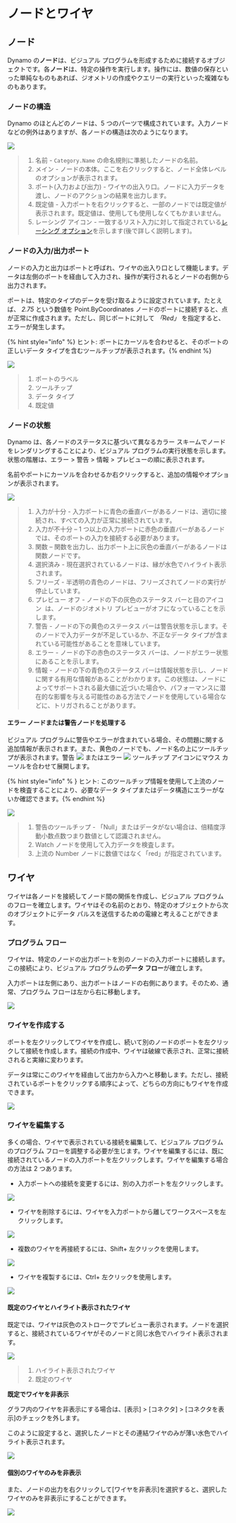 # ノードとワイヤ 

## ノード

Dynamo の**ノード**は、ビジュアル プログラムを形成するために接続するオブジェクトです。各**ノード**は、特定の操作を実行します。操作には、数値の保存といった単純なものもあれば、ジオメトリの作成やクエリーの実行といった複雑なものもあります。

### ノードの構造

Dynamo のほとんどのノードは、5 つのパーツで構成されています。入力ノードなどの例外はありますが、各ノードの構造は次のようになります。

![](images/nodesandwires-nodesanatomy.jpg)

> 1. 名前 - `Category.Name` の命名規則に準拠したノードの名前。
> 2. メイン - ノードの本体。ここを右クリックすると、ノード全体レベルのオプションが表示されます。
> 3. ポート(入力および出力) - ワイヤの出入り口。ノードに入力データを渡し、ノードのアクションの結果を出力します。
> 4. 既定値 - 入力ポートを右クリックすると、一部のノードでは既定値が表示されます。既定値は、使用しても使用しなくてもかまいません。
> 5. レーシング アイコン - 一致するリスト入力に対して指定されている[レーシング オプション](../5\_essential\_nodes\_and\_concepts/5-4\_designing-with-lists/1-whats-a-list.md#lacing)を示します(後で詳しく説明します)。

### ノードの入力/出力ポート

ノードの入力と出力はポートと呼ばれ、ワイヤの出入り口として機能します。データは左側のポートを経由して入力され、操作が実行されるとノードの右側から出力されます。

ポートは、特定のタイプのデータを受け取るように設定されています。たとえば、 _2.75_ という数値を Point.ByCoordinates ノードのポートに接続すると、点が正常に作成されます。ただし、同じポートに対して _「Red」_ を指定すると、エラーが発生します。

{% hint style="info" %} ヒント: ポートにカーソルを合わせると、そのポートの正しいデータ タイプを含むツールチップが表示されます。{% endhint %}

![](images/nodesandwires-nodesinputandtooltip.jpg)

> 1. ポートのラベル
> 2. ツールチップ
> 3. データ タイプ
> 4. 既定値

### ノードの状態

Dynamo は、各ノードのステータスに基づいて異なるカラー スキームでノードをレンダリングすることにより、ビジュアル プログラムの実行状態を示します。状態の階層は、エラー > 警告 > 情報 > プレビューの順に表示されます。

名前やポートにカーソルを合わせるか右クリックすると、追加の情報やオプションが表示されます。

![](../.gitbook/assets/nodesandwires-nodestates.png)

> 1. 入力が十分 - 入力ポートに青色の垂直バーがあるノードは、適切に接続され、すべての入力が正常に接続されています。
> 2. 入力が不十分 – 1 つ以上の入力ポートに赤色の垂直バーがあるノードでは、そのポートの入力を接続する必要があります。
> 3. 関数 – 関数を出力し、出力ポート上に灰色の垂直バーがあるノードは関数ノードです。
> 4. 選択済み - 現在選択されているノードは、縁が水色でハイライト表示されます。
> 5. フリーズ - 半透明の青色のノードは、フリーズされてノードの実行が停止しています。
> 6. プレビュー オフ - ノードの下の灰色のステータス バーと目のアイコン <img src="images/nodesandwires-previewoff.jpg" alt="" data-size="line"> は、ノードのジオメトリ プレビューがオフになっていることを示します。
> 7. 警告 - ノードの下の黄色のステータス バーは警告状態を示します。そのノードで入力データが不足しているか、不正なデータ タイプが含まれている可能性があることを意味しています。
> 8. エラー - ノードの下の赤色のステータス バーは、ノードがエラー状態にあることを示します。
> 9. 情報 - ノードの下の青色のステータス バーは情報状態を示し、ノードに関する有用な情報があることがわかります。この状態は、ノードによってサポートされる最大値に近づいた場合や、パフォーマンスに潜在的な影響を与える可能性のある方法でノードを使用している場合などに、トリガされることがあります。

#### エラー ノードまたは警告ノードを処理する

ビジュアル プログラムに警告やエラーが含まれている場合、その問題に関する追加情報が表示されます。また、黄色のノードでも、ノード名の上にツールチップが表示されます。警告 ![](images/nodesandwires-nodewarningicon.png) またはエラー ![](images/nodesandwires-nodeerroricon.png) ツールチップ アイコンにマウス カーソルを合わせて展開します。

{% hint style="info" % } ヒント: このツールチップ情報を使用して上流のノードを検査することにより、必要なデータ タイプまたはデータ構造にエラーがないか確認できます。{% endhint %}

![](images/nodesandwires-nodeswithwarningtooltip.jpg)

> 1. 警告のツールチップ - 「Null」またはデータがない場合は、倍精度浮動小数点数つまり数値として認識されません。
> 2. Watch ノードを使用して入力データを検査します。
> 3. 上流の Number ノードに数値ではなく「red」が指定されています。

## ワイヤ

ワイヤは各ノードを接続してノード間の関係を作成し、ビジュアル プログラムのフローを確立します。ワイヤはその名前のとおり、特定のオブジェクトから次のオブジェクトにデータ パルスを送信するための電線と考えることができます。

### プログラム フロー <a href="#program-flow" id="program-flow"></a>

ワイヤは、特定のノードの出力ポートを別のノードの入力ポートに接続します。この接続により、ビジュアル プログラムの**データ フロー**が確立します。

入力ポートは左側にあり、出力ポートはノードの右側にあります。そのため、通常、プログラム フローは左から右に移動します。

![](images/nodesandwires-flowofdata.jpg)

### ワイヤを作成する <a href="#creating-wires" id="creating-wires"></a>

ポートを左クリックしてワイヤを作成し、続いて別のノードのポートを左クリックして接続を作成します。接続の作成中、ワイヤは破線で表示され、正常に接続されると実線に変わります。

データは常にこのワイヤを経由して出力から入力へと移動します。ただし、接続されているポートをクリックする順序によって、どちらの方向にもワイヤを作成できます。

![](images/nodesandwires-creatingawire.gif)

### ワイヤを編集する <a href="#editing-wires" id="editing-wires"></a>

多くの場合、ワイヤで表示されている接続を編集して、ビジュアル プログラムのプログラム フローを調整する必要が生じます。ワイヤを編集するには、既に接続されているノードの入力ポートを左クリックします。ワイヤを編集する場合の方法は 2 つあります。

* 入力ポートへの接続を変更するには、別の入力ポートを左クリックします。

![](<images/nodesandwires-editwirechangeport(1)(1) (1) (2).gif>)

* ワイヤを削除するには、ワイヤを入力ポートから離してワークスペースを左クリックします。

![](images/nodesandwires-editwiresremove.gif)

* 複数のワイヤを再接続するには、Shift+ 左クリックを使用します。

![](images/nodesandwires-editmultiports.gif)

* ワイヤを複製するには、Ctrl+ 左クリックを使用します。

![](images/nodesandwires-duplicatewire.gif)

#### 既定のワイヤとハイライト表示されたワイヤ <a href="#wire-previews" id="wire-previews"></a>

既定では、ワイヤは灰色のストロークでプレビュー表示されます。ノードを選択すると、接続されているワイヤがそのノードと同じ水色でハイライト表示されます。

![](images/nodesandwires-defaultvshighlightedwires.jpg)

> 1. ハイライト表示されたワイヤ
> 2. 既定のワイヤ

**既定でワイヤを非表示**

グラフ内のワイヤを非表示にする場合は、[表示] > [コネクタ] > [コネクタを表示]のチェックを外します。

このように設定すると、選択したノードとその連結ワイヤのみが薄い水色でハイライト表示されます。

![](<images/nodesandwires-hidewiressetting(1) (1).gif>)

#### 個別のワイヤのみを非表示

また、ノードの出力を右クリックして[ワイヤを非表示]を選択すると、選択したワイヤのみを非表示にすることができます。

![](images/nodesandwires-hideselectedwire.gif)
